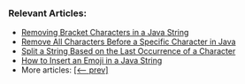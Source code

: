 
### Relevant Articles:
- [Removing Bracket Characters in a Java String](https://www.baeldung.com/java-remove-bracket-characters)
- [Remove All Characters Before a Specific Character in Java](https://www.baeldung.com/java-remove-all-characters-before-specific-one)
- [Split a String Based on the Last Occurrence of a Character](https://www.baeldung.com/java-string-split-last-occurrence)
- [How to Insert an Emoji in a Java String](https://www.baeldung.com/java-string-insert-emoji)
- More articles: [[<-- prev]](../core-java-string-operations-9)
